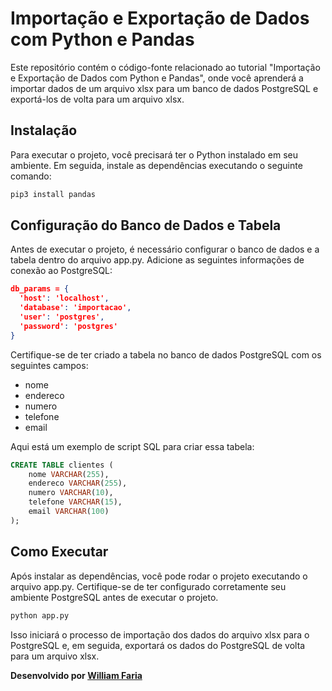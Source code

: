# Importação e Exportação de Dados com Python e Pandas

Este repositório contém o código-fonte relacionado ao tutorial "Importação e Exportação de Dados com Python e Pandas", onde você aprenderá a importar dados de um arquivo xlsx para um banco de dados PostgreSQL e exportá-los de volta para um arquivo xlsx.

## Instalação

Para executar o projeto, você precisará ter o Python instalado em seu ambiente. Em seguida, instale as dependências executando o seguinte comando:

```bash
pip3 install pandas
```

## Configuração do Banco de Dados e Tabela
Antes de executar o projeto, é necessário configurar o banco de dados e a tabela dentro do arquivo app.py. Adicione as seguintes informações de conexão ao PostgreSQL:
```json
db_params = {
  'host': 'localhost',
  'database': 'importacao',
  'user': 'postgres',
  'password': 'postgres'
}
```
Certifique-se de ter criado a tabela no banco de dados PostgreSQL com os seguintes campos:

- nome
- endereco
- numero
- telefone
- email

Aqui está um exemplo de script SQL para criar essa tabela:
```sql
CREATE TABLE clientes (
    nome VARCHAR(255),
    endereco VARCHAR(255),
    numero VARCHAR(10),
    telefone VARCHAR(15),
    email VARCHAR(100)
);
```

## Como Executar
Após instalar as dependências, você pode rodar o projeto executando o arquivo app.py. Certifique-se de ter configurado corretamente seu ambiente PostgreSQL antes de executar o projeto.

```bash
python app.py
```

Isso iniciará o processo de importação dos dados do arquivo xlsx para o PostgreSQL e, em seguida, exportará os dados do PostgreSQL de volta para um arquivo xlsx.

**Desenvolvido por [William Faria](https://github.com/wmfariadev)**
